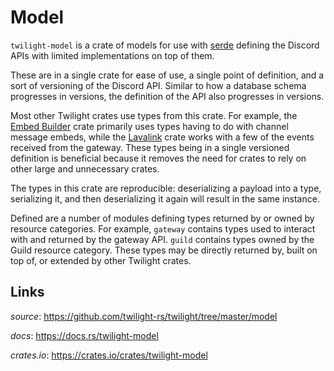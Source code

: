 # Model

`twilight-model` is a crate of models for use with [serde] defining the Discord
APIs with limited implementations on top of them.

These are in a single crate for ease of use, a single point of definition,
and a sort of versioning of the Discord API. Similar to how a database
schema progresses in versions, the definition of the API also progresses in
versions.

Most other Twilight crates use types from this crate. For example, the
[Embed Builder] crate primarily uses types having to do with channel message
embeds, while the [Lavalink] crate works with a few of the events received from
the gateway. These types being in a single versioned definition is beneficial
because it removes the need for crates to rely on other large and unnecessary
crates.

The types in this crate are reproducible: deserializing a payload into a
type, serializing it, and then deserializing it again will result in the same
instance.

Defined are a number of modules defining types returned by or owned by
resource categories. For example, `gateway` contains types used to interact with
and returned by the gateway API. `guild` contains types owned by the Guild
resource category. These types may be directly returned by, built on top of,
or extended by other Twilight crates.

## Links

*source*: <https://github.com/twilight-rs/twilight/tree/master/model>

*docs*: <https://docs.rs/twilight-model>

*crates.io*: <https://crates.io/crates/twilight-model>

[Embed Builder]: a
[Lavalink]: ./section_7_first_party/section_2_lavalink.md
[serde]: https://serde.rs/
